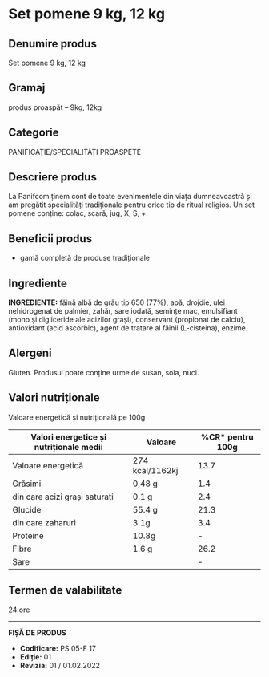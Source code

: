 # Set pomene 9 kg, 12 kg

## Denumire produs
Set pomene 9 kg, 12 kg

## Gramaj
produs proaspăt – 9kg, 12kg

## Categorie
PANIFICAȚIE/SPECIALITĂȚI PROASPETE

## Descriere produs
La Panifcom ținem cont de toate evenimentele din viața dumneavoastră și am pregătit specialități tradiționale pentru orice tip de ritual religios. Un set pomene conține: colac, scară, jug, X, S, +.

## Beneficii produs
- gamă completă de produse tradiționale

## Ingrediente
**INGREDIENTE:** făină albă de grâu tip 650 (77%), apă, drojdie, ulei nehidrogenat de palmier, zahăr, sare iodată, semințe mac, emulsifiant (mono și digliceride ale acizilor grași), conservant (propionat de calciu), antioxidant (acid ascorbic), agent de tratare al făinii (L-cisteina), enzime.

## Alergeni
Gluten. Produsul poate conține urme de susan, soia, nuci.

## Valori nutriționale
Valoare energetică și nutrițională pe 100g

| Valori energetice și nutriționale medii | Valoare    | %CR* pentru 100g |
|-----------------------------------------|------------|-------------------|
| Valoare energetică                      | 274 kcal/1162kj | 13.7             |
| Grăsimi                                 | 0,48 g     | 1.4              |
| din care acizi grași saturați           | 0.1 g      | 2.4              |
| Glucide                                 | 55.4 g     | 21.3             |
| din care zaharuri                       | 3.1g       | 3.4              |
| Proteine                                | 10.8g      | -                |
| Fibre                                   | 1.6 g     | 26.2             |
| Sare                                    |            | -                |


## Termen de valabilitate
24 ore

---
**FIȘĂ DE PRODUS**
- **Codificare:** PS 05-F 17
- **Ediție:** 01
- **Revizia:** 01 / 01.02.2022
